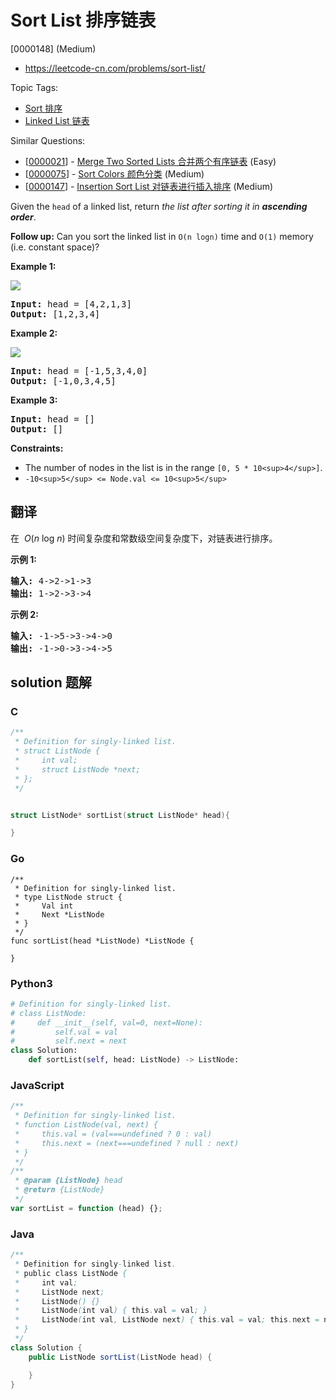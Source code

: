 # Sort List 排序链表

[0000148] (Medium)

- https://leetcode-cn.com/problems/sort-list/

Topic Tags:

- [Sort 排序](https://leetcode-cn.com/tag/sort/)
- [Linked List 链表](https://leetcode-cn.com/tag/linked-list/)

Similar Questions:

- [[0000021](https://leetcode-cn.com/problems/merge-two-sorted-lists/)] - [Merge Two Sorted Lists 合并两个有序链表](./0000021.merge-two-sorted-lists.md) (Easy)
- [[0000075](https://leetcode-cn.com/problems/sort-colors/)] - [Sort Colors 颜色分类](./0000075.sort-colors.md) (Medium)
- [[0000147](https://leetcode-cn.com/problems/insertion-sort-list/)] - [Insertion Sort List 对链表进行插入排序](./0000147.insertion-sort-list.md) (Medium)

Given the `head` of a linked list, return _the list after sorting it in **ascending order**_.

**Follow up:** Can you sort the linked list in `O(n logn)` time and `O(1)` memory (i.e. constant space)?

**Example 1:**

![](https://assets.leetcode.com/uploads/2020/09/14/sort_list_1.jpg)

<pre><strong>Input:</strong> head = [4,2,1,3]
<strong>Output:</strong> [1,2,3,4]
</pre>

**Example 2:**

![](https://assets.leetcode.com/uploads/2020/09/14/sort_list_2.jpg)

<pre><strong>Input:</strong> head = [-1,5,3,4,0]
<strong>Output:</strong> [-1,0,3,4,5]
</pre>

**Example 3:**

<pre><strong>Input:</strong> head = []
<strong>Output:</strong> []
</pre>

**Constraints:**

- The number of nodes in the list is in the range `[0, 5 * 10<sup>4</sup>]`.
- `-10<sup>5</sup> <= Node.val <= 10<sup>5</sup>`

## 翻译

在  *O*(*n* log *n*) 时间复杂度和常数级空间复杂度下，对链表进行排序。

**示例 1:**

<pre><strong>输入:</strong> 4-&gt;2-&gt;1-&gt;3
<strong>输出:</strong> 1-&gt;2-&gt;3-&gt;4
</pre>

**示例 2:**

<pre><strong>输入:</strong> -1-&gt;5-&gt;3-&gt;4-&gt;0
<strong>输出:</strong> -1-&gt;0-&gt;3-&gt;4-&gt;5</pre>

## solution 题解

### C

```c
/**
 * Definition for singly-linked list.
 * struct ListNode {
 *     int val;
 *     struct ListNode *next;
 * };
 */


struct ListNode* sortList(struct ListNode* head){

}
```

### Go

```golang
/**
 * Definition for singly-linked list.
 * type ListNode struct {
 *     Val int
 *     Next *ListNode
 * }
 */
func sortList(head *ListNode) *ListNode {

}
```

### Python3

```python
# Definition for singly-linked list.
# class ListNode:
#     def __init__(self, val=0, next=None):
#         self.val = val
#         self.next = next
class Solution:
    def sortList(self, head: ListNode) -> ListNode:

```

### JavaScript

```javascript
/**
 * Definition for singly-linked list.
 * function ListNode(val, next) {
 *     this.val = (val===undefined ? 0 : val)
 *     this.next = (next===undefined ? null : next)
 * }
 */
/**
 * @param {ListNode} head
 * @return {ListNode}
 */
var sortList = function (head) {};
```

### Java

```java
/**
 * Definition for singly-linked list.
 * public class ListNode {
 *     int val;
 *     ListNode next;
 *     ListNode() {}
 *     ListNode(int val) { this.val = val; }
 *     ListNode(int val, ListNode next) { this.val = val; this.next = next; }
 * }
 */
class Solution {
    public ListNode sortList(ListNode head) {

    }
}
```
